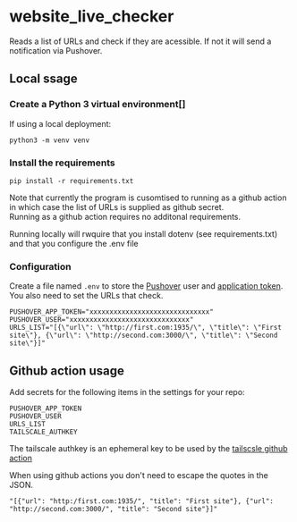 # website_live_checker

Reads a list of URLs and check if they are acessible. If not it will send a notification via Pushover.

## Local ssage

### Create a Python 3 virtual environment[]

If using a local deployment:

`python3 -m venv venv`

### Install the requirements

`pip install -r requirements.txt`

Note that currently the program is cusomtised to running as a github action in which case the list of URLs is supplied as github secret.  
Running as a github action requires no additonal requirements.

Running locally will rwquire that you install dotenv (see requirements.txt) and that you configure the .env file


### Configuration

Create a file named `.env` to store the [Pushover](https://pushover.net/) user and [application token](https://pushover.net/#apps). 
You also need to set the URLs that check.

```
PUSHOVER_APP_TOKEN="xxxxxxxxxxxxxxxxxxxxxxxxxxxxxx"
PUSHOVER_USER="xxxxxxxxxxxxxxxxxxxxxxxxxxxxxx"
URLS_LIST="[{\"url\": \"http://first.com:1935/\", \"title\": \"First site\"}, {\"url\": \"http://second.com:3000/\", \"title\": \"Second site\"}]"
```


## Github action usage

Add secrets for the following items in the settings for your repo:

```
PUSHOVER_APP_TOKEN
PUSHOVER_USER
URLS_LIST
TAILSCALE_AUTHKEY
```

The tailscale authkey is an ephemeral key to be used by the [tailscsle github action](https://github.com/tailscale/github-action)

When using github actions you don't need to escape the quotes in the JSON.

```
"[{"url": "http:/first.com:1935/", "title": "First site"}, {"url": "http://second.com:3000/", "title": "Second site"}]"
```

